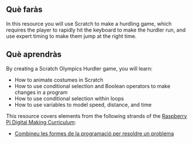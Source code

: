 ## Què faràs

In this resource you will use Scratch to make a hurdling game, which requires the player to rapidly hit the keyboard to make the hurdler run, and use expert timing to make them jump at the right time.

## Què aprendràs

By creating a Scratch Olympics Hurdler game, you will learn:

- How to animate costumes in Scratch
- How to use conditional selection and Boolean operators to make changes in a program
- How to use conditional selection within loops
- How to use variables to model speed, distance, and time

This resource covers elements from the following strands of the [Raspberry Pi Digital Making Curriculum](https://www.raspberrypi.org/curriculum/):

- [Combineu les formes de la programació per resoldre un problema](https://www.raspberrypi.org/curriculum/programming/builder)